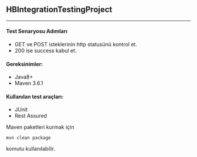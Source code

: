 ## HBIntegrationTestingProject
___

#### Test Senaryosu Adımları
* GET ve POST isteklerinin http statusünü kontrol et. 
* 200 ise success kabul et.

#### Gereksinimler: 
* Java8+
* Maven 3.6.1

#### Kullanılan test araçları:
* JUnit
* Rest Assured

Maven paketleri kurmak için
```
mvn clean package
```
komutu kullanılabilir.

